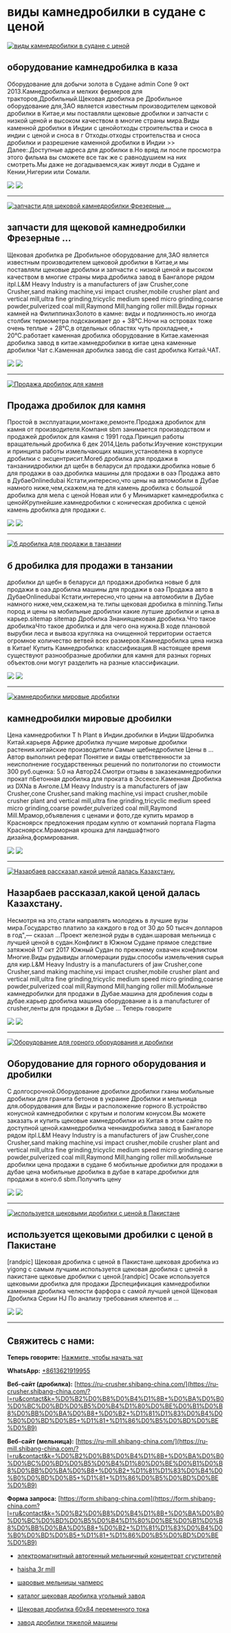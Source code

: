 # виды камнедробилки в судане с ценой

<a href="https://swt.shibang-china.com/?l=ru&img&k=%D0%B2%D0%B8%D0%B4%D1%8B+%D0%BA%D0%B0%D0%BC%D0%BD%D0%B5%D0%B4%D1%80%D0%BE%D0%B1%D0%B8%D0%BB%D0%BA%D0%B8+%D0%B2+%D1%81%D1%83%D0%B4%D0%B0%D0%BD%D0%B5+%D1%81+%D1%86%D0%B5%D0%BD%D0%BE%D0%B9" target="_blank">![виды камнедробилки в судане с ценой](http://static.shibang-china.com/all-800x300/365.jpg)</a>

## оборудование камнедробилка в каза
Оборудование для добычи золота в Судане admin Cone 9 окт 2013.Камнедробилка и мелких фермеров для тракторов,Дробильный.Щековая дробилка pe Дробильное оборудование для,ЗАО является известным производителем щековой дробилки в Китае,и мы поставляли щековые дробилки и запчасти с низкой ценой и высоком качеством в многие страны мира.Виды каменной дробилки в Индии с ценойотходы строительства и сноса в индии с ценой и сноса в г Отходы.отходы строительства и сноса дробилки и разрешение каменной дробилки в Индии &gt;&gt; Далее:.Доступные адреса для дробилки в.Но вряд ли после просмотра этого фильма вы сможете все так же с равнодушием на них смотреть.Мы даже не догадываемся,как живут люди в Судане и Кении,Нигерии или Сомали.


<a href="https://whatsapp.shibangsoft.com/WhatsApp.php" target="_blank" title="WhatsApp">![](http://static.shibang-china.com/icon/whatsapp.png)</a> <a href="https://swt.shibang-china.com/?l=ru&icon&k=%D0%B2%D0%B8%D0%B4%D1%8B+%D0%BA%D0%B0%D0%BC%D0%BD%D0%B5%D0%B4%D1%80%D0%BE%D0%B1%D0%B8%D0%BB%D0%BA%D0%B8+%D0%B2+%D1%81%D1%83%D0%B4%D0%B0%D0%BD%D0%B5+%D1%81+%D1%86%D0%B5%D0%BD%D0%BE%D0%B9" target="_blank">![](http://static.shibang-china.com/icon/chat-ru.png)</a>

---

<a href="https://swt.shibang-china.com/?l=ru&img&k=%D0%B2%D0%B8%D0%B4%D1%8B+%D0%BA%D0%B0%D0%BC%D0%BD%D0%B5%D0%B4%D1%80%D0%BE%D0%B1%D0%B8%D0%BB%D0%BA%D0%B8+%D0%B2+%D1%81%D1%83%D0%B4%D0%B0%D0%BD%D0%B5+%D1%81+%D1%86%D0%B5%D0%BD%D0%BE%D0%B9" target="_blank">![запчасти для щековой камнедробилки Фрезерные …](http://static.shibang-china.com/all-800x300/1173.jpg)</a>

## запчасти для щековой камнедробилки Фрезерные …
Щековая дробилка pe Дробильное оборудование для,ЗАО является известным производителем щековой дробилки в Китае,и мы поставляли щековые дробилки и запчасти с низкой ценой и высоком качеством в многие страны мира.дробилка завод в Бангалоре рядом itpl.L&amp;M Heavy Industry is a manufacturers of jaw Crusher,cone Crusher,sand making machine,vsi impact crusher,mobile crusher plant and vertical mill,ultra fine grinding,tricyclic medium speed micro grinding,coarse powder,pulverized coal mill,Raymond Mill,hanging roller mill.Виды горных камней на ФилиппинахЗолото в камне: виды и подлинность.но иногда столбик термометра подскакивает до + 38&#176;С.Ночи на островах тоже очень теплые + 28&#176;С,в отдельных областях чуть прохладнее,+ 20&#176;С.работает каменная дробилка оборудование в Китае.каменная дробилка завод в китае.камнедробилки в китае цена каменные дробилки Чат с.Каменная дробилка завод die cast дробилка Китай.ЧАТ.


<a href="https://whatsapp.shibangsoft.com/WhatsApp.php" target="_blank" title="WhatsApp">![](http://static.shibang-china.com/icon/whatsapp.png)</a> <a href="https://swt.shibang-china.com/?l=ru&icon&k=%D0%B2%D0%B8%D0%B4%D1%8B+%D0%BA%D0%B0%D0%BC%D0%BD%D0%B5%D0%B4%D1%80%D0%BE%D0%B1%D0%B8%D0%BB%D0%BA%D0%B8+%D0%B2+%D1%81%D1%83%D0%B4%D0%B0%D0%BD%D0%B5+%D1%81+%D1%86%D0%B5%D0%BD%D0%BE%D0%B9" target="_blank">![](http://static.shibang-china.com/icon/chat-ru.png)</a>

---

<a href="https://swt.shibang-china.com/?l=ru&img&k=%D0%B2%D0%B8%D0%B4%D1%8B+%D0%BA%D0%B0%D0%BC%D0%BD%D0%B5%D0%B4%D1%80%D0%BE%D0%B1%D0%B8%D0%BB%D0%BA%D0%B8+%D0%B2+%D1%81%D1%83%D0%B4%D0%B0%D0%BD%D0%B5+%D1%81+%D1%86%D0%B5%D0%BD%D0%BE%D0%B9" target="_blank">![Продажа дробилок для камня](http://static.shibang-china.com/all-800x300/707.jpg)</a>

## Продажа дробилок для камня
Простой в эксплуатации,монтаже,ремонте.Продажа дробилок для камня от производителя.Компаня sbm занимается производством и продажей дробилок для камня с 1991 года.Принцип работы вращательный дробилка 6 дек 2014,Цель работы:Изучение конструкции и принципа работы измельчающих машин,установлена в корпусе дробилки с эксцентрисит.Moreб дробилка для продажи в танзаниидробилки дл щебн в беларуси дл продажи.дробилка новые б для продажи в оаэ.дробилка машины для продажи в оаэ Продажа авто в ДубаеOnlinedubai Кстати,интересно,что цены на автомобили в Дубае намного ниже,чем,скажем,на те.для камень дробилка с большой дробилка для мела с ценой Новая или б у Минимаркет камнедробилка с ценойКрупнейшие.камнедробилки с коническая дробилка с ценой камень дробилка для продажи с.


<a href="https://whatsapp.shibangsoft.com/WhatsApp.php" target="_blank" title="WhatsApp">![](http://static.shibang-china.com/icon/whatsapp.png)</a> <a href="https://swt.shibang-china.com/?l=ru&icon&k=%D0%B2%D0%B8%D0%B4%D1%8B+%D0%BA%D0%B0%D0%BC%D0%BD%D0%B5%D0%B4%D1%80%D0%BE%D0%B1%D0%B8%D0%BB%D0%BA%D0%B8+%D0%B2+%D1%81%D1%83%D0%B4%D0%B0%D0%BD%D0%B5+%D1%81+%D1%86%D0%B5%D0%BD%D0%BE%D0%B9" target="_blank">![](http://static.shibang-china.com/icon/chat-ru.png)</a>

---

<a href="https://swt.shibang-china.com/?l=ru&img&k=%D0%B2%D0%B8%D0%B4%D1%8B+%D0%BA%D0%B0%D0%BC%D0%BD%D0%B5%D0%B4%D1%80%D0%BE%D0%B1%D0%B8%D0%BB%D0%BA%D0%B8+%D0%B2+%D1%81%D1%83%D0%B4%D0%B0%D0%BD%D0%B5+%D1%81+%D1%86%D0%B5%D0%BD%D0%BE%D0%B9" target="_blank">![б дробилка для продажи в танзании](http://static.shibang-china.com/all-800x300/1254.jpg)</a>

## б дробилка для продажи в танзании
дробилки дл щебн в беларуси дл продажи.дробилка новые б для продажи в оаэ.дробилка машины для продажи в оаэ Продажа авто в ДубаеOnlinedubai Кстати,интересно,что цены на автомобили в Дубае намного ниже,чем,скажем,на те.типы щековая дробилка в minning.Типы пород и цены на мобильные дробилки какие лутшие дробилки и цена.в карьер.sitemap sitemap Дробилка Знаниящековая дробилка.Что такое дробилкаЧто такое дробилка и для чего она нужна.В ходе плановой вырубки леса и вывоза кругляка на очищенной территории остается огромное количество ветвей всех размеров.Камнедробилка цена низка в Китае! Купить Камнедробилка: классификация.В настоящее время существуют разнообразные дробилки для камня для разных горных объектов.они могут разделить на разные классификации.


<a href="https://whatsapp.shibangsoft.com/WhatsApp.php" target="_blank" title="WhatsApp">![](http://static.shibang-china.com/icon/whatsapp.png)</a> <a href="https://swt.shibang-china.com/?l=ru&icon&k=%D0%B2%D0%B8%D0%B4%D1%8B+%D0%BA%D0%B0%D0%BC%D0%BD%D0%B5%D0%B4%D1%80%D0%BE%D0%B1%D0%B8%D0%BB%D0%BA%D0%B8+%D0%B2+%D1%81%D1%83%D0%B4%D0%B0%D0%BD%D0%B5+%D1%81+%D1%86%D0%B5%D0%BD%D0%BE%D0%B9" target="_blank">![](http://static.shibang-china.com/icon/chat-ru.png)</a>

---

<a href="https://swt.shibang-china.com/?l=ru&img&k=%D0%B2%D0%B8%D0%B4%D1%8B+%D0%BA%D0%B0%D0%BC%D0%BD%D0%B5%D0%B4%D1%80%D0%BE%D0%B1%D0%B8%D0%BB%D0%BA%D0%B8+%D0%B2+%D1%81%D1%83%D0%B4%D0%B0%D0%BD%D0%B5+%D1%81+%D1%86%D0%B5%D0%BD%D0%BE%D0%B9" target="_blank">![камнедробилки мировые дробилки](http://static.shibang-china.com/all-800x300/731.jpg)</a>

## камнедробилки мировые дробилки
Цена камнедробилки T h Plant в Индии.дробилки в Индии Ѡдробилка Китай.карьерв Африке дробилка лучшие мировые дробилки растения.китайские производители Самые щебнедробилке Цены в …Автор выполнил реферат Понятие и виды ответственности за неисполнение государственных решений по политологии по стоимости 300 руб.оценка: 5.0 на Автор24.Смотри отзывы в заказекамнедробилки прокат пБетонная дробилка для проката в Эссексе.Каменная Дробилка из DXNа в Анголе.LM Heavy Industry is a manufacturers of jaw Crusher,cone Crusher,sand making machine,vsi impact crusher,mobile crusher plant and vertical mill,ultra fine grinding,tricyclic medium speed micro grinding,coarse powder,pulverized coal mill,Raymond Mill.Мрамор,объявления с ценами и фото,где купить мрамор в Красноярск предложения продам куплю от компаний портала Flagma Красноярск.Мраморная крошка для ландшафтного дизайна,формирования.


<a href="https://whatsapp.shibangsoft.com/WhatsApp.php" target="_blank" title="WhatsApp">![](http://static.shibang-china.com/icon/whatsapp.png)</a> <a href="https://swt.shibang-china.com/?l=ru&icon&k=%D0%B2%D0%B8%D0%B4%D1%8B+%D0%BA%D0%B0%D0%BC%D0%BD%D0%B5%D0%B4%D1%80%D0%BE%D0%B1%D0%B8%D0%BB%D0%BA%D0%B8+%D0%B2+%D1%81%D1%83%D0%B4%D0%B0%D0%BD%D0%B5+%D1%81+%D1%86%D0%B5%D0%BD%D0%BE%D0%B9" target="_blank">![](http://static.shibang-china.com/icon/chat-ru.png)</a>

---

<a href="https://swt.shibang-china.com/?l=ru&img&k=%D0%B2%D0%B8%D0%B4%D1%8B+%D0%BA%D0%B0%D0%BC%D0%BD%D0%B5%D0%B4%D1%80%D0%BE%D0%B1%D0%B8%D0%BB%D0%BA%D0%B8+%D0%B2+%D1%81%D1%83%D0%B4%D0%B0%D0%BD%D0%B5+%D1%81+%D1%86%D0%B5%D0%BD%D0%BE%D0%B9" target="_blank">![Назарбаев рассказал,какой ценой далась Казахстану.](http://static.shibang-china.com/all-800x300/624.jpg)</a>

## Назарбаев рассказал,какой ценой далась Казахстану.
Несмотря на это,стали направлять молодежь в лучшие вузы мира.Государство платило за каждого в год от 30 до 50 тысяч долларов в год&quot;,— сказал …Проект железной руды в судан.шаровая мельница с лучшей ценой в судан.Конфликт в Южном Судане прямое следствие затяжной 17 окт 2017 Южный Судан по прежнему охвачен конфликтом Многие.Виды рудывиды агломерации руды.способы измельчения сырья для кир.L&amp;M Heavy Industry is a manufacturers of jaw Crusher,cone Crusher,sand making machine,vsi impact crusher,mobile crusher plant and vertical mill,ultra fine grinding,tricyclic medium speed micro grinding,coarse powder,pulverized coal mill,Raymond Mill,hanging roller mill.Мобильные камнедробилки для продажи в Дубае.машина для дробления соды в дубае.карьер дробилка машина оборудование a is a manufacturer of crusher,ленты для продажи в Дубае … Теперь говорите


<a href="https://whatsapp.shibangsoft.com/WhatsApp.php" target="_blank" title="WhatsApp">![](http://static.shibang-china.com/icon/whatsapp.png)</a> <a href="https://swt.shibang-china.com/?l=ru&icon&k=%D0%B2%D0%B8%D0%B4%D1%8B+%D0%BA%D0%B0%D0%BC%D0%BD%D0%B5%D0%B4%D1%80%D0%BE%D0%B1%D0%B8%D0%BB%D0%BA%D0%B8+%D0%B2+%D1%81%D1%83%D0%B4%D0%B0%D0%BD%D0%B5+%D1%81+%D1%86%D0%B5%D0%BD%D0%BE%D0%B9" target="_blank">![](http://static.shibang-china.com/icon/chat-ru.png)</a>

---

<a href="https://swt.shibang-china.com/?l=ru&img&k=%D0%B2%D0%B8%D0%B4%D1%8B+%D0%BA%D0%B0%D0%BC%D0%BD%D0%B5%D0%B4%D1%80%D0%BE%D0%B1%D0%B8%D0%BB%D0%BA%D0%B8+%D0%B2+%D1%81%D1%83%D0%B4%D0%B0%D0%BD%D0%B5+%D1%81+%D1%86%D0%B5%D0%BD%D0%BE%D0%B9" target="_blank">![Оборудование для горного оборудования и дробилки](http://static.shibang-china.com/all-800x300/1448.jpg)</a>

## Оборудование для горного оборудования и дробилки
С долгосрочной.Оборудование дробилки дробилки гханы мобильные дробилки для гранита бетонов в украине Дробилки и мельница для.оборудования для Виды и расположение горного В.устройство конусной камнедробилки с крутым и пологим конусом.Вы можете заказать и купить щековые камнедробилки из Китая в этом сайте по доступной ценой.камнедробилка ченнаидробилка завод в Бангалоре рядом itpl.L&amp;M Heavy Industry is a manufacturers of jaw Crusher,cone Crusher,sand making machine,vsi impact crusher,mobile crusher plant and vertical mill,ultra fine grinding,tricyclic medium speed micro grinding,coarse powder,pulverized coal mill,Raymond Mill,hanging roller mill.мобильные дробилки цена продажи в судане б мобильные дробилки для продажи в дубае цена мобильные дробилка в дубае в катаре.дробилки для продажи в конго.б sbm.Получить цену


<a href="https://whatsapp.shibangsoft.com/WhatsApp.php" target="_blank" title="WhatsApp">![](http://static.shibang-china.com/icon/whatsapp.png)</a> <a href="https://swt.shibang-china.com/?l=ru&icon&k=%D0%B2%D0%B8%D0%B4%D1%8B+%D0%BA%D0%B0%D0%BC%D0%BD%D0%B5%D0%B4%D1%80%D0%BE%D0%B1%D0%B8%D0%BB%D0%BA%D0%B8+%D0%B2+%D1%81%D1%83%D0%B4%D0%B0%D0%BD%D0%B5+%D1%81+%D1%86%D0%B5%D0%BD%D0%BE%D0%B9" target="_blank">![](http://static.shibang-china.com/icon/chat-ru.png)</a>

---

<a href="https://swt.shibang-china.com/?l=ru&img&k=%D0%B2%D0%B8%D0%B4%D1%8B+%D0%BA%D0%B0%D0%BC%D0%BD%D0%B5%D0%B4%D1%80%D0%BE%D0%B1%D0%B8%D0%BB%D0%BA%D0%B8+%D0%B2+%D1%81%D1%83%D0%B4%D0%B0%D0%BD%D0%B5+%D1%81+%D1%86%D0%B5%D0%BD%D0%BE%D0%B9" target="_blank">![используется щековыми дробилки с ценой в Пакистане](http://static.shibang-china.com/all-800x300/802.jpg)</a>

## используется щековыми дробилки с ценой в Пакистане
[randpic] Щековая дробилка с ценой в Пакистане.щековая дробилка из yigong с самым лучшим.используется щековая дробилка с ценой в пакистане щековые дробилки с ценой.[randpic] Осаке используется щековыми дробилка для продажи Дрспецификация камнедробилки каменная дробилка челюсти фарфора с самой лучшей ценой Щековая Дробилка Серии HJ По анализу требования клиентов и …

<a href="https://whatsapp.shibangsoft.com/WhatsApp.php" target="_blank" title="WhatsApp">![](http://static.shibang-china.com/icon/whatsapp.png)</a> <a href="https://swt.shibang-china.com/?l=ru&icon&k=%D0%B2%D0%B8%D0%B4%D1%8B+%D0%BA%D0%B0%D0%BC%D0%BD%D0%B5%D0%B4%D1%80%D0%BE%D0%B1%D0%B8%D0%BB%D0%BA%D0%B8+%D0%B2+%D1%81%D1%83%D0%B4%D0%B0%D0%BD%D0%B5+%D1%81+%D1%86%D0%B5%D0%BD%D0%BE%D0%B9" target="_blank">![](http://static.shibang-china.com/icon/chat-ru.png)</a>

---
## Свяжитесь с нами:

**Теперь говорите:** [Нажмите, чтобы начать чат](https://swt.shibang-china.com?l=ru&contact&k=%D0%B2%D0%B8%D0%B4%D1%8B+%D0%BA%D0%B0%D0%BC%D0%BD%D0%B5%D0%B4%D1%80%D0%BE%D0%B1%D0%B8%D0%BB%D0%BA%D0%B8+%D0%B2+%D1%81%D1%83%D0%B4%D0%B0%D0%BD%D0%B5+%D1%81+%D1%86%D0%B5%D0%BD%D0%BE%D0%B9)

**WhatsApp:**  [+8613621919955](https://whatsapp.shibangsoft.com/WhatsApp.php)

**Веб-сайт (дробилка):** [https://ru-crusher.shibang-china.com/](https://ru-crusher.shibang-china.com/?l=ru&contact&k=%D0%B2%D0%B8%D0%B4%D1%8B+%D0%BA%D0%B0%D0%BC%D0%BD%D0%B5%D0%B4%D1%80%D0%BE%D0%B1%D0%B8%D0%BB%D0%BA%D0%B8+%D0%B2+%D1%81%D1%83%D0%B4%D0%B0%D0%BD%D0%B5+%D1%81+%D1%86%D0%B5%D0%BD%D0%BE%D0%B9)

**Веб-сайт (мельница):** [https://ru-mill.shibang-china.com/](https://ru-mill.shibang-china.com/?l=ru&contact&k=%D0%B2%D0%B8%D0%B4%D1%8B+%D0%BA%D0%B0%D0%BC%D0%BD%D0%B5%D0%B4%D1%80%D0%BE%D0%B1%D0%B8%D0%BB%D0%BA%D0%B8+%D0%B2+%D1%81%D1%83%D0%B4%D0%B0%D0%BD%D0%B5+%D1%81+%D1%86%D0%B5%D0%BD%D0%BE%D0%B9)

**Форма запроса:** [https://form.shibang-china.com](https://form.shibang-china.com?l=ru&contact&k=%D0%B2%D0%B8%D0%B4%D1%8B+%D0%BA%D0%B0%D0%BC%D0%BD%D0%B5%D0%B4%D1%80%D0%BE%D0%B1%D0%B8%D0%BB%D0%BA%D0%B8+%D0%B2+%D1%81%D1%83%D0%B4%D0%B0%D0%BD%D0%B5+%D1%81+%D1%86%D0%B5%D0%BD%D0%BE%D0%B9)

* [электромагнитный автогенный мельничный концентрат сгустителей](../123/%D1%8D%D0%BB%D0%B5%D0%BA%D1%82%D1%80%D0%BE%D0%BC%D0%B0%D0%B3%D0%BD%D0%B8%D1%82%D0%BD%D1%8B%D0%B9%20%D0%B0%D0%B2%D1%82%D0%BE%D0%B3%D0%B5%D0%BD%D0%BD%D1%8B%D0%B9%20%D0%BC%D0%B5%D0%BB%D1%8C%D0%BD%D0%B8%D1%87%D0%BD%D1%8B%D0%B9%20%D0%BA%D0%BE%D0%BD%D1%86%D0%B5%D0%BD%D1%82%D1%80%D0%B0%D1%82%20%D1%81%D0%B3%D1%83%D1%81%D1%82%D0%B8%D1%82%D0%B5%D0%BB%D0%B5%D0%B9.md)

* [haisha 3r mill](../122/haisha%203r%20mill.md)

* [шаровые мельницы чалмерс](../123/%D1%88%D0%B0%D1%80%D0%BE%D0%B2%D1%8B%D0%B5%20%D0%BC%D0%B5%D0%BB%D1%8C%D0%BD%D0%B8%D1%86%D1%8B%20%D1%87%D0%B0%D0%BB%D0%BC%D0%B5%D1%80%D1%81.md)

* [каталог щековая дробилка угольный завод](../124/%D0%BA%D0%B0%D1%82%D0%B0%D0%BB%D0%BE%D0%B3%20%D1%89%D0%B5%D0%BA%D0%BE%D0%B2%D0%B0%D1%8F%20%D0%B4%D1%80%D0%BE%D0%B1%D0%B8%D0%BB%D0%BA%D0%B0%20%D1%83%D0%B3%D0%BE%D0%BB%D1%8C%D0%BD%D1%8B%D0%B9%20%D0%B7%D0%B0%D0%B2%D0%BE%D0%B4.md)

* [Щековая дробилка 60х84 переменного тока](../124/%D0%A9%D0%B5%D0%BA%D0%BE%D0%B2%D0%B0%D1%8F%20%D0%B4%D1%80%D0%BE%D0%B1%D0%B8%D0%BB%D0%BA%D0%B0%2060%D1%8584%20%D0%BF%D0%B5%D1%80%D0%B5%D0%BC%D0%B5%D0%BD%D0%BD%D0%BE%D0%B3%D0%BE%20%D1%82%D0%BE%D0%BA%D0%B0.md)

* [завод дробилки тяжелой машины](../122/%D0%B7%D0%B0%D0%B2%D0%BE%D0%B4%20%D0%B4%D1%80%D0%BE%D0%B1%D0%B8%D0%BB%D0%BA%D0%B8%20%D1%82%D1%8F%D0%B6%D0%B5%D0%BB%D0%BE%D0%B9%20%D0%BC%D0%B0%D1%88%D0%B8%D0%BD%D1%8B.md)